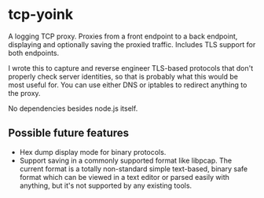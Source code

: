 tcp-yoink
=========

A logging TCP proxy. Proxies from a front endpoint to a back endpoint, displaying and optionally saving the proxied traffic. Includes TLS support for both endpoints.

I wrote this to capture and reverse engineer TLS-based protocols that don't properly check server identities, so that is probably what this would be most useful for. You can use either DNS or iptables to redirect anything to the proxy.

No dependencies besides node.js itself.

Possible future features
------------------------

* Hex dump display mode for binary protocols.
* Support saving in a commonly supported format like libpcap. The current format is a totally non-standard simple text-based, binary safe format which can be viewed in a text editor or parsed easily with anything, but it's not supported by any existing tools.

